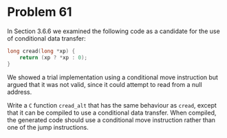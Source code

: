 # Problem 61

In Section 3.6.6 we examined the following code as a candidate for the use of
conditional data transfer:

```C
long cread(long *xp) {
    return (xp ? *xp : 0);
}
```

We showed a trial implementation using a conditional move instruction but argued
that it was not valid, since it could attempt to read from a null address.

Write a `C` function `cread_alt` that has the same behaviour as `cread`, except
that it can be compiled to use a conditional data transfer. When compiled, the
generated code should use a conditional move instruction rather than one of the
jump instructions.
